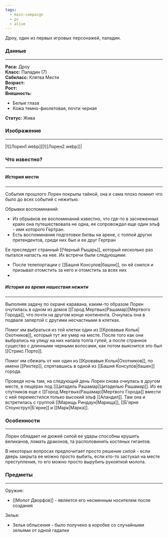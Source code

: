 ```yaml
---
tags:
  - main-campaign
  - pc
  - alive
---
```

Дроу, один из первых игровых персонажей, паладин.  
### Данные
---
**Раса:** Дроу  
**Класс:** Паладин (7)  
**Сабкласс:** Клятва Мести  
**Возраст:**  
**Рост:**  
**Внешность:**

- Белые глаза  
- Кожа темно-фиолетовая, почти черная  

**Статус:** Жива  

### Изображение
---
|![[Лорен1.webp]]|![[Лорен2.webp]]|

### Что известно?
---
##### История мести
---
События прошлого Лорен покрыты тайной, она и сама плохо помнит что было до всех событий с нежитью.  

Обрывки воспоминаний:  
- Из обрывков ее воспоминаний известно, что где-то в заснеженных краях она путешествовала не одна, ее сопровождал еще один эльф - имя которого Гертран.  
- Есть воспоминания подготовки битвы на арене, с толпой других претендентов, среди них был и ее друг Гертран 

Ее преследует странный [[Черный Рыцарь]], который несколько раз пытался напасть на нее. Их встречи были следующими:  
- После телепортации с [[Башня Консулов|башни]], он ей снился и призывал отомстить за него и отомстить за всех них  
- 

##### История во время нашествия нежити
---
Выполняя задачу по охране каравана, каким-то образом Лорен очутилась в одном из домов [[Город Мертвых(Рашамар)|Мертвого Города]], что почти на другом конце континента. Очнулась она в подвале запертой с другими несчастными в клетках.  

Помог им выбраться из той клетки один из [[Кровавые Колья|Охотников]], который тут же умер на месте.
После того как они выбрались на улицу на них напала толпа гулей, а после странное существо с длинными черными волосами, как потом выяснится это был [[Стрикс Порто]].  

Помог им сбежать от них один из [[Кровавые Колья|Охотников]], по имени [[Рихтер]], спрятавшись в одной из [[Башня Консулов|башен]] города.  

Проведя ночь там, на следующий день Лорен снова очнулась в другом месте, в пещерах под [[Цитадель Рашамар|Цитаделью Рашамар]]. Из ее спутников еще с [[Город Мертвых(Рашамар)|Мертвого Города]] вмести с ней переместился только высокий эльф [[Аландил]]. Там она и встретилась с группой [[Марищь Риндаун|Марища]], [[Б'ярне Стоунструп|Б'ярне]] и [[Марк|Марка]].  

### Особенности
---
Лорен обладает не дюжей силой ее удары способны крушить великанов, ломать драконов, та располовинить костяных гигантов.  

В некоторых вопросах предпочитает просто решение силой - если дверь закрыта ее можно просто выбить, если кто-то застукал на месте преступления, то его можно просто вырубить рукояткой молота.  

### Предметы
---
Оружие:  
- [[Молот Дворфов]] - является его несменным носителем после создания  

Зелья:  
- Зелья облысения - было получено в коробке со случайными зельями от одной гадалки  

